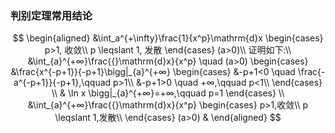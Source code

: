 ### 判别定理常用结论

$$
\begin{aligned}
	&\int_a^{+\infty}\frac{1}{x^p}\mathrm{d}x
	\begin{cases}
		p>1, 收敛\\
		p \leqslant 1, 发散
	\end{cases}
	(a>0)\\
	证明如下:\\
	&\int_{a}^{+∞}\frac{{}\mathrm{d}x}{x^p} \quad (a>0)
	\begin{cases}
		&\frac{x^{-p+1}}{-p+1}\bigg|_{a}^{+∞}
		\begin{cases}
			&-p+1<0 \quad \frac{-a^{-p+1}}{-p+1},\qquad p>1\\
			&-p+1>0 \quad +∞,\qquad p<1\\
		\end{cases} \\
		& \ln x \bigg|_{a}^{+∞}=+∞,\qquad p=1
	\end{cases} \\
	&\int_{a}^{+∞}\frac{{}\mathrm{d}x}{x^p}
	\begin{cases}
		p>1,收敛\\
		p \leqslant 1,发散\\
	\end{cases}
	(a>0)
	&
\end{aligned}
$$
